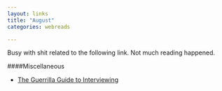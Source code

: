 ```yaml
---
layout: links
title: "August"
categories: webreads

---
```


Busy with shit related to the following link. Not much reading happened. 

####Miscellaneous
  * [The Guerrilla Guide to Interviewing](http://www.joelonsoftware.com/articles/GuerrillaInterviewing3.html)


